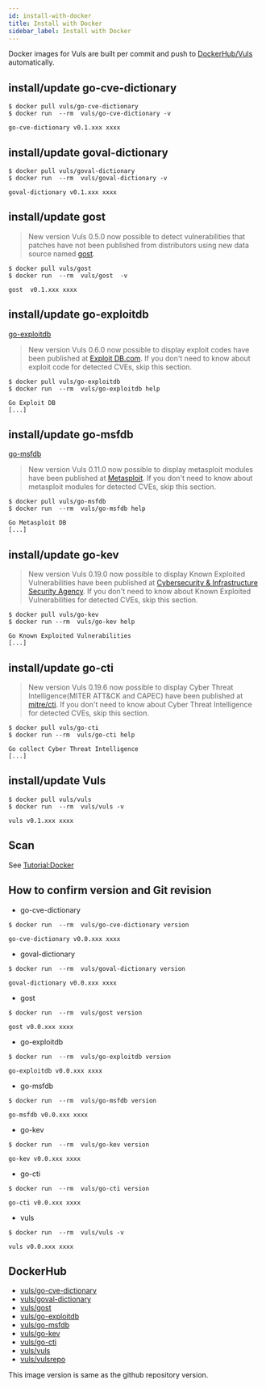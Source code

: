 ```yaml
---
id: install-with-docker
title: Install with Docker
sidebar_label: Install with Docker
---
```


Docker images for Vuls are built per commit and push to [DockerHub/Vuls](https://hub.docker.com/u/vuls/) automatically.

## install/update go-cve-dictionary

```console
$ docker pull vuls/go-cve-dictionary
$ docker run  --rm  vuls/go-cve-dictionary -v

go-cve-dictionary v0.1.xxx xxxx
```

## install/update goval-dictionary

```console
$ docker pull vuls/goval-dictionary
$ docker run  --rm  vuls/goval-dictionary -v

goval-dictionary v0.1.xxx xxxx
```

## install/update gost

> New version Vuls 0.5.0 now possible to detect vulnerabilities that patches have not been published from distributors using new data source named [gost](https://github.com/vulsio/gost).

```console
$ docker pull vuls/gost
$ docker run  --rm  vuls/gost  -v

gost  v0.1.xxx xxxx
```

## install/update go-exploitdb

[go-exploitdb](https://github.com/vulsio/go-exploitdb)
> New version Vuls 0.6.0 now possible to display exploit codes have been published at [Exploit DB.com](https://www.exploit-db.com/). If you don't need to know about exploit code for detected CVEs, skip this section.

```console
$ docker pull vuls/go-exploitdb
$ docker run  --rm  vuls/go-exploitdb help

Go Exploit DB
[...]
```

## install/update go-msfdb

[go-msfdb](https://github.com/vulsio/go-msfdb)
> New version Vuls 0.11.0 now possible to display metasploit modules have been published at [Metasploit](https://github.com/rapid7/metasploit-framework). If you don't need to know about metasploit modules for detected CVEs, skip this section.

```console
$ docker pull vuls/go-msfdb
$ docker run  --rm  vuls/go-msfdb help

Go Metasploit DB
[...]
```

## install/update go-kev
> New version Vuls 0.19.0 now possible to display Known Exploited Vulnerabilities have been published at [Cybersecurity & Infrastructure Security Agency](https://www.cisa.gov/known-exploited-vulnerabilities-catalog). If you don't need to know about Known Exploited Vulnerabilities for detected CVEs, skip this section.

```console
$ docker pull vuls/go-kev
$ docker run --rm  vuls/go-kev help

Go Known Exploited Vulnerabilities
[...]
```

## install/update go-cti
> New version Vuls 0.19.6 now possible to display Cyber Threat Intelligence(MITER ATT&CK and CAPEC) have been published at [mitre/cti](https://github.com/mitre/cti). If you don't need to know about Cyber Threat Intelligence for detected CVEs, skip this section.

```console
$ docker pull vuls/go-cti
$ docker run --rm  vuls/go-cti help

Go collect Cyber Threat Intelligence
[...]
```

## install/update Vuls

```console
$ docker pull vuls/vuls
$ docker run  --rm  vuls/vuls -v

vuls v0.1.xxx xxxx
```

## Scan

See [Tutorial:Docker](tutorial-docker.md)

## How to confirm version and Git revision

- go-cve-dictionary

```console
$ docker run  --rm  vuls/go-cve-dictionary version

go-cve-dictionary v0.0.xxx xxxx
```

- goval-dictionary

```console
$ docker run  --rm  vuls/goval-dictionary version

goval-dictionary v0.0.xxx xxxx
```

- gost

```console
$ docker run  --rm  vuls/gost version

gost v0.0.xxx xxxx
```

- go-exploitdb

```console
$ docker run  --rm  vuls/go-exploitdb version

go-exploitdb v0.0.xxx xxxx
```

- go-msfdb

```console
$ docker run  --rm  vuls/go-msfdb version

go-msfdb v0.0.xxx xxxx
```

- go-kev

```console
$ docker run  --rm  vuls/go-kev version

go-kev v0.0.xxx xxxx
```

- go-cti

```console
$ docker run  --rm  vuls/go-cti version

go-cti v0.0.xxx xxxx
```

- vuls

```console
$ docker run  --rm  vuls/vuls -v

vuls v0.0.xxx xxxx
```

## DockerHub

- [vuls/go-cve-dictionary](https://hub.docker.com/r/vuls/go-cve-dictionary/)
- [vuls/goval-dictionary](https://hub.docker.com/r/vuls/goval-dictionary/)
- [vuls/gost](https://hub.docker.com/r/vuls/gost/)
- [vuls/go-exploitdb](https://hub.docker.com/r/vuls/go-exploitdb/)
- [vuls/go-msfdb](https://hub.docker.com/r/vuls/go-msfdb/)
- [vuls/go-kev](https://hub.docker.com/r/vuls/go-kev/)
- [vuls/go-cti](https://hub.docker.com/r/vuls/go-cti/)
- [vuls/vuls](https://hub.docker.com/r/vuls/vuls/)
- [vuls/vulsrepo](https://hub.docker.com/r/vuls/vulsrepo/)

This image version is same as the github repository version.
